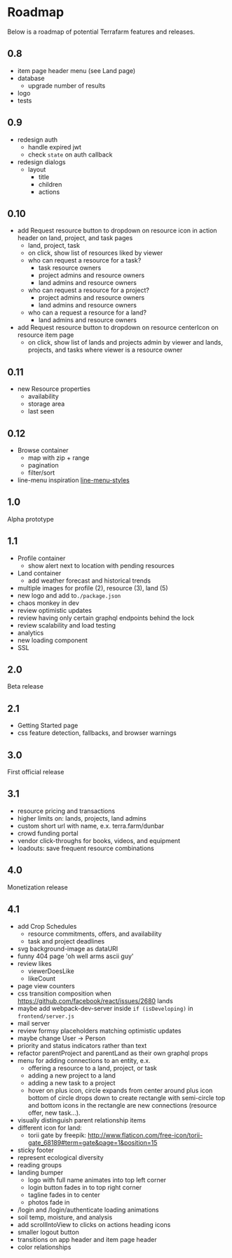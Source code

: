 # Roadmap

Below is a roadmap of potential Terrafarm features and releases.


## 0.8

- item page header menu (see Land page)
- database
  - upgrade number of results
- logo
- tests


## 0.9

- redesign auth
  - handle expired jwt
  - check `state` on auth callback
- redesign dialogs
  - layout
    - title
    - children
    - actions


## 0.10

- add Request resource button to dropdown on resource icon in action header on land, project, and task pages
  - land, project, task
  - on click, show list of resources liked by viewer
  - who can request a resource for a task?
    - task resource owners
    - project admins and resource owners
    - land admins and resource owners
  - who can request a resource for a project?
    - project admins and resource owners
    - land admins and resource owners
  - who can a request a resource for a land?
    - land admins and resource owners
- add Request resource button to dropdown on resource centerIcon on resource item page
  - on click, show list of lands and projects admin by viewer and lands,
    projects, and tasks where viewer is a resource owner


## 0.11

- new Resource properties
  - availability
  - storage area
  - last seen

## 0.12

- Browse container
  - map with zip + range
  - pagination
  - filter/sort
- line-menu inspiration [line-menu-styles](http://tympanus.net/Development/LineMenuStyles/#Valentine)


## 1.0

Alpha prototype


## 1.1

- Profile container
  - show alert next to location with pending resources
- Land container
  - add weather forecast and historical trends
- multiple images for profile (2), resource (3), land (5)
- new logo and add to`./package.json`
- chaos monkey in dev
- review optimistic updates
- review having only certain graphql endpoints behind the lock
- review scalability and load testing
- analytics
- new loading component
- SSL


## 2.0

Beta release


## 2.1

- Getting Started page
- css feature detection, fallbacks, and browser warnings


## 3.0

First official release


## 3.1

- resource pricing and transactions
- higher limits on: lands, projects, land admins
- custom short url with name, e.x. terra.farm/dunbar
- crowd funding portal
- vendor click-throughs for books, videos, and equipment
- loadouts: save frequent resource combinations


## 4.0

Monetization release


## 4.1

- add Crop Schedules
  - resource commitments, offers, and availability
  - task and project deadlines
- svg background-image as dataURI
- funny 404 page 'oh well arms ascii guy'
- review likes
  - viewerDoesLike
  - likeCount
- page view counters
- css transition composition when https://github.com/facebook/react/issues/2680 lands
- maybe add webpack-dev-server inside `if (isDeveloping)` in `frontend/server.js`
- mail server
- review formsy placeholders matching optimistic updates
- maybe change User -> Person
- priority and status indicators rather than text
- refactor parentProject and parentLand as their own graphql props
- menu for adding connections to an entity, e.x.
  - offering a resource to a land, project, or task
  - adding a new project to a land
  - adding a new task to a project
  - hover on plus icon, circle expands from center around plus icon
    bottom of circle drops down to create rectangle with semi-circle top and bottom
    icons in the rectangle are new connections (resource offer, new task...).
- visually distinguish parent relationship items
- different icon for land:
  - torii gate by freepik: http://www.flaticon.com/free-icon/torii-gate_68189#term=gate&page=1&position=15
- sticky footer
- represent ecological diversity
- reading groups
- landing bumper
  - logo with full name animates into top left corner
  - login button fades in to top right corner
  - tagline fades in to center
  - photos fade in
- /login and /login/authenticate loading animations
- soil temp, moisture, and analysis
- add scrollIntoView to clicks on actions heading icons
- smaller logout button
- transitions on app header and item page header
- color relationships
